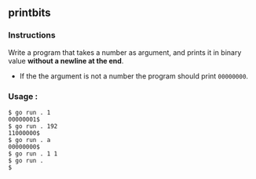 ## printbits

### Instructions

Write a program that takes a number as argument, and prints it in binary value **without a newline at the end**.

- If the the argument is not a number the program should print `00000000`.

### Usage :

```console
$ go run . 1
00000001$
$ go run . 192
11000000$
$ go run . a
00000000$
$ go run . 1 1
$ go run .
$
```
